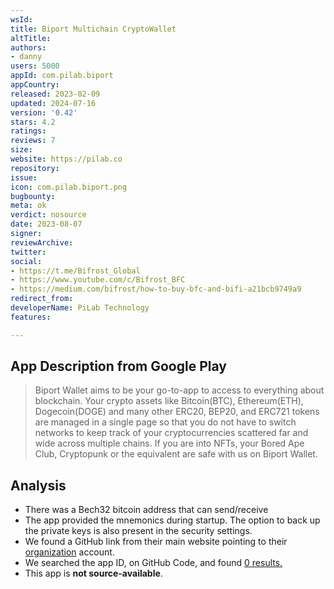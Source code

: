 ```yaml
---
wsId: 
title: Biport Multichain CryptoWallet
altTitle: 
authors:
- danny
users: 5000
appId: com.pilab.biport
appCountry: 
released: 2023-02-09
updated: 2024-07-16
version: '0.42'
stars: 4.2
ratings: 
reviews: 7
size: 
website: https://pilab.co
repository: 
issue: 
icon: com.pilab.biport.png
bugbounty: 
meta: ok
verdict: nosource
date: 2023-08-07
signer: 
reviewArchive: 
twitter: 
social:
- https://t.me/Bifrost_Global
- https://www.youtube.com/c/Bifrost_BFC
- https://medium.com/bifrost/how-to-buy-bfc-and-bifi-a21bcb9749a9
redirect_from: 
developerName: PiLab Technology
features: 

---
```


## App Description from Google Play

> Biport Wallet aims to be your go-to-app to access to everything about blockchain. Your crypto assets like Bitcoin(BTC), Ethereum(ETH), Dogecoin(DOGE) and many other ERC20, BEP20, and ERC721 tokens are managed in a single page so that you do not have to switch networks to keep track of your cryptocurrencies scattered far and wide across multiple chains. If you are into NFTs, your Bored Ape Club, Cryptopunk or the equivalent are safe with us on Biport Wallet.

## Analysis 

- There was a Bech32 bitcoin address that can send/receive
- The app provided the mnemonics during startup. The option to back up the private keys is also present in the security settings.
- We found a GitHub link from their main website pointing to their [organization](https://github.com/orgs/bifrost-platform/repositories?type=all) account.
- We searched the app ID, on GitHub Code, and found [0 results.](https://github.com/search?q=com.pilab.biport&type=code)
- This app is **not source-available**.